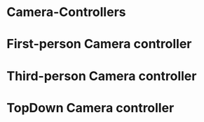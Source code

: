 # Camera-Controllers
# First-person Camera controller
# Third-person Camera controller
# TopDown Camera controller
